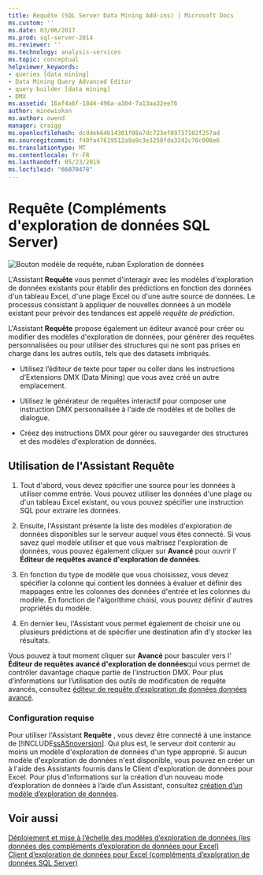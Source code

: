 ```yaml
---
title: Requête (SQL Server Data Mining Add-ins) | Microsoft Docs
ms.custom: ''
ms.date: 03/06/2017
ms.prod: sql-server-2014
ms.reviewer: ''
ms.technology: analysis-services
ms.topic: conceptual
helpviewer_keywords:
- queries [data mining]
- Data Mining Query Advanced Editor
- query builder [data mining]
- DMX
ms.assetid: 16af4a6f-18d4-496a-a304-7a13aa32ee76
author: minewiskan
ms.author: owend
manager: craigg
ms.openlocfilehash: dcddeb64b14301f08a7dc723ef89737102f257ad
ms.sourcegitcommit: f40fa47619512a9a9c3e3258fda3242c76c008e6
ms.translationtype: MT
ms.contentlocale: fr-FR
ms.lasthandoff: 05/23/2019
ms.locfileid: "66070478"
---
```

# <a name="query-sql-server-data-mining-add-ins"></a>Requête (Compléments d'exploration de données SQL Server)
  ![Bouton modèle de requête, ruban Exploration de données](media/dmc-query.gif "bouton modèle de requête, ruban Exploration de données")  
  
 L'Assistant **Requête** vous permet d'interagir avec les modèles d'exploration de données existants pour établir des prédictions en fonction des données d'un tableau Excel, d'une plage Excel ou d'une autre source de données. Le processus consistant à appliquer de nouvelles données à un modèle existant pour prévoir des tendances est appelé *requête de prédiction*.  
  
 L'Assistant **Requête** propose également un éditeur avancé pour créer ou modifier des modèles d'exploration de données, pour générer des requêtes personnalisées ou pour utiliser des structures qui ne sont pas prises en charge dans les autres outils, tels que des datasets imbriqués.  
  
-   Utilisez l’éditeur de texte pour taper ou coller dans les instructions d’Extensions DMX (Data Mining) que vous avez créé un autre emplacement.  
  
-   Utilisez le générateur de requêtes interactif pour composer une instruction DMX personnalisée à l'aide de modèles et de boîtes de dialogue.  
  
-   Créez des instructions DMX pour gérer ou sauvegarder des structures et des modèles d'exploration de données.  
  
## <a name="using-the-query-wizard"></a>Utilisation de l'Assistant Requête  
  
1.  Tout d'abord, vous devez spécifier une source pour les données à utiliser comme entrée. Vous pouvez utiliser les données d'une plage ou d'un tableau Excel existant, ou vous pouvez spécifier une instruction SQL pour extraire les données.  
  
2.  Ensuite, l'Assistant présente la liste des modèles d'exploration de données disponibles sur le serveur auquel vous êtes connecté. Si vous savez quel modèle utiliser et que vous maîtrisez l'exploration de données, vous pouvez également cliquer sur **Avancé** pour ouvrir l' **Éditeur de requêtes avancé d'exploration de données**.  
  
3.  En fonction du type de modèle que vous choisissez, vous devez spécifier la colonne qui contient les données à évaluer et définir des mappages entre les colonnes des données d'entrée et les colonnes du modèle. En fonction de l'algorithme choisi, vous pouvez définir d'autres propriétés du modèle.  
  
4.  En dernier lieu, l'Assistant vous permet également de choisir une ou plusieurs prédictions et de spécifier une destination afin d'y stocker les résultats.  
  
 Vous pouvez à tout moment cliquer sur **Avancé** pour basculer vers l' **Éditeur de requêtes avancé d'exploration de données**qui vous permet de contrôler davantage chaque partie de l'instruction DMX. Pour plus d’informations sur l’utilisation des outils de modification de requête avancés, consultez [éditeur de requête d’exploration de données données avancé](advanced-data-mining-query-editor.md).  
  
### <a name="requirements"></a>Configuration requise  
 Pour utiliser l'Assistant **Requête** , vous devez être connecté à une instance de [!INCLUDE[ssASnoversion](../includes/ssasnoversion-md.md)]. Qui plus est, le serveur doit contenir au moins un modèle d'exploration de données d'un type approprié. Si aucun modèle d'exploration de données n'est disponible, vous pouvez en créer un à l'aide des Assistants fournis dans le Client d'exploration de données pour Excel. Pour plus d’informations sur la création d’un nouveau mode d’exploration de données à l’aide d’un Assistant, consultez [création d’un modèle d’exploration de données](creating-a-data-mining-model.md).  
  
## <a name="see-also"></a>Voir aussi  
 [Déploiement et mise à l’échelle des modèles d’exploration de données &#40;les données des compléments d’exploration de données pour Excel&#41;](deploying-and-scaling-mining-models-data-mining-add-ins-for-excel.md)   
 [Client d’exploration de données pour Excel &#40;compléments d’exploration de données SQL Server&#41;](data-mining-client-for-excel-sql-server-data-mining-add-ins.md)  
  
  
